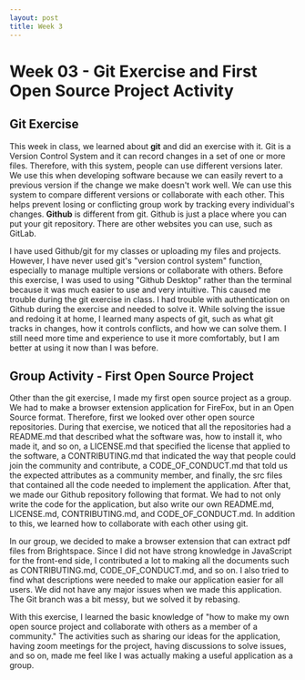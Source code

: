 ```yaml
---
layout: post
title: Week 3
---
```


# Week 03 - Git Exercise and First Open Source Project Activity

## Git Exercise

This week in class, we learned about **git** and did an exercise with it. Git is a Version Control System and it can record changes in a set of one or more files. Therefore, with this system, people can use different versions later. We use this when developing software because we can easily revert to a previous version if the change we make doesn't work well. We can use this system to compare different versions or collaborate with each other. This helps prevent losing or conflicting group work by tracking every individual's changes. **Github** is different from git. Github is just a place where you can put your git repository. There are other websites you can use, such as GitLab.

<!--more-->

I have used Github/git for my classes or uploading my files and projects. However, I have never used git's "version control system" function, especially to manage multiple versions or collaborate with others. Before this exercise, I was used to using "Github Desktop" rather than the terminal because it was much easier to use and very intuitive. This caused me trouble during the git exercise in class. I had trouble with authentication on Github during the exercise and needed to solve it. While solving the issue and redoing it at home, I learned many aspects of git, such as what git tracks in changes, how it controls conflicts, and how we can solve them. I still need more time and experience to use it more comfortably, but I am better at using it now than I was before.

## Group Activity - First Open Source Project

Other than the git exercise, I made my first open source project as a group. We had to make a browser extension application for FireFox, but in an Open Source format. Therefore, first we looked over other open source repositories. During that exercise, we noticed that all the repositories had a README.md that described what the software was, how to install it, who made it, and so on, a LICENSE.md that specified the license that applied to the software, a CONTRIBUTING.md that indicated the way that people could join the community and contribute, a CODE_OF_CONDUCT.md that told us the expected attributes as a community member, and finally, the src files that contained all the code needed to implement the application. After that, we made our Github repository following that format. We had to not only write the code for the application, but also write our own README.md, LICENSE.md, CONTRIBUTING.md, and CODE_OF_CONDUCT.md. In addition to this, we learned how to collaborate with each other using git.

In our group, we decided to make a browser extension that can extract pdf files from Brightspace. Since I did not have strong knowledge in JavaScript for the front-end side, I contributed a lot to making all the documents such as CONTRIBUTING.md, CODE_OF_CONDUCT.md, and so on. I also tried to find what descriptions were needed to make our application easier for all users. We did not have any major issues when we made this application. The Git branch was a bit messy, but we solved it by rebasing.

With this exercise, I learned the basic knowledge of "how to make my own open source project and collaborate with others as a member of a community." The activities such as sharing our ideas for the application, having zoom meetings for the project, having discussions to solve issues, and so on, made me feel like I was actually making a useful application as a group.
